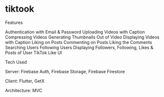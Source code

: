 # tiktook

Features

Authentication with Email & Password
Uploading Videos with Caption
Compressing Videos
Generating Thumbnails Out of Video
Displaying Videos with Caption
Liking on Posts
Commenting on Posts
Liking the Comments
Searching Users
Following Users
Displaying Followers, Following, Likes & Posts of User
TikTok Like UI

Tech Used

Server: Firebase Auth, Firebase Storage, Firebase Firestore

Client: Flutter, GetX

Architecture: MVC

